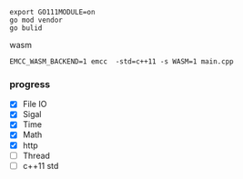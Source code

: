 ```$shell
export GO111MODULE=on
go mod vendor
go bulid
```
wasm 
```$shell
EMCC_WASM_BACKEND=1 emcc  -std=c++11 -s WASM=1 main.cpp
```
### progress
- [X] File IO
- [x] Sigal
- [x] Time
- [x] Math
- [x] http
- [ ] Thread
- [ ] c++11 std